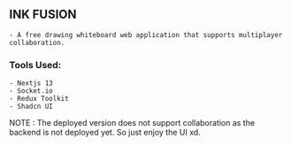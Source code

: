## INK FUSION

    - A free drawing whiteboard web application that supports multiplayer collaboration.

### Tools Used:

    - Nextjs 13
    - Socket.io
    - Redux Toolkit
    - Shadcn UI

NOTE : The deployed version does not support collaboration as the backend is not deployed yet. So just enjoy the UI xd.
